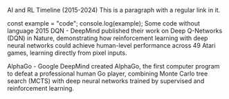 AI and RL Timeline (2015-2024)
This is a paragraph with a regular link in it.


  


const example = "code";
console.log(example);
Some code without language
2015
DQN - DeepMind published their work on Deep Q-Networks (DQN) in Nature, demonstrating how reinforcement learning with deep neural networks could achieve human-level performance across 49 Atari games, learning directly from pixel inputs.

AlphaGo - Google DeepMind created AlphaGo, the first computer program to defeat a professional human Go player, combining Monte Carlo tree search (MCTS) with deep neural networks trained by supervised and reinforcement learning.
